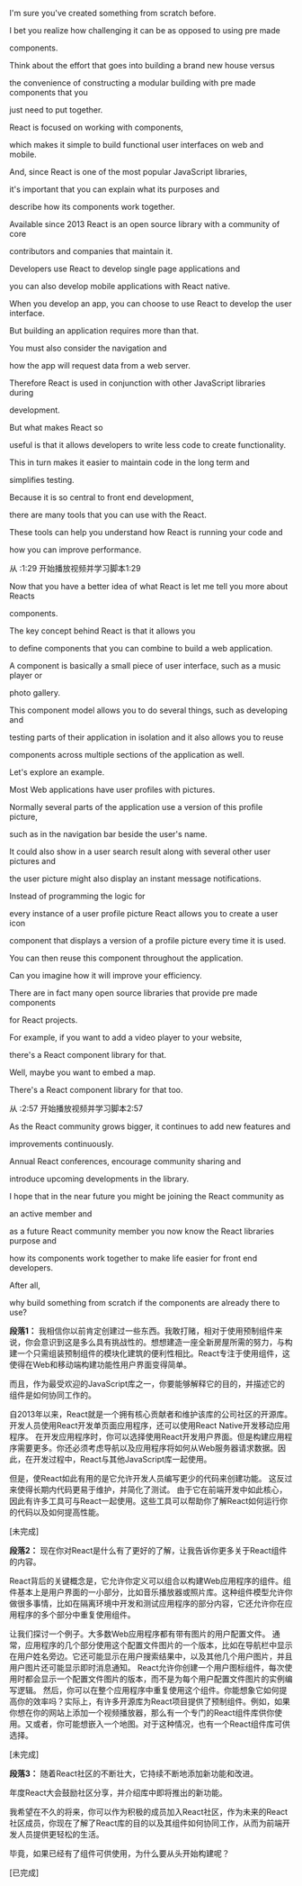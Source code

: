 I'm sure you've created something from scratch before. 

I bet you realize how challenging it can be as opposed to using pre made 

components. 

Think about the effort that goes into building a brand new house versus 

the convenience of constructing a modular building with pre made components that you 

just need to put together. 

React is focused on working with components, 

which makes it simple to build functional user interfaces on web and mobile. 

And, since React is one of the most popular JavaScript libraries, 

it's important that you can explain what its purposes and 

describe how its components work together. 

Available since 2013 React is an open source library with a community of core 

contributors and companies that maintain it. 

Developers use React to develop single page applications and 

you can also develop mobile applications with React native. 

When you develop an app, you can choose to use React to develop the user interface. 

But building an application requires more than that. 

You must also consider the navigation and 

how the app will request data from a web server. 

Therefore React is used in conjunction with other JavaScript libraries during 

development. 

But what makes React so 

useful is that it allows developers to write less code to create functionality. 

This in turn makes it easier to maintain code in the long term and 

simplifies testing. 

Because it is so central to front end development, 

there are many tools that you can use with the React. 

These tools can help you understand how React is running your code and 

how you can improve performance.

从 :1:29 开始播放视频并学习脚本1:29

Now that you have a better idea of what React is let me tell you more about Reacts 

components. 

The key concept behind React is that it allows you 

to define components that you can combine to build a web application. 

A component is basically a small piece of user interface, such as a music player or 

photo gallery. 

This component model allows you to do several things, such as developing and 

testing parts of their application in isolation and it also allows you to reuse 

components across multiple sections of the application as well. 

Let's explore an example. 

Most Web applications have user profiles with pictures. 

Normally several parts of the application use a version of this profile picture, 

such as in the navigation bar beside the user's name. 

It could also show in a user search result along with several other user pictures and 

the user picture might also display an instant message notifications. 

Instead of programming the logic for 

every instance of a user profile picture React allows you to create a user icon 

component that displays a version of a profile picture every time it is used. 

You can then reuse this component throughout the application. 

Can you imagine how it will improve your efficiency. 

There are in fact many open source libraries that provide pre made components 

for React projects. 

For example, if you want to add a video player to your website, 

there's a React component library for that. 

Well, maybe you want to embed a map. 

There's a React component library for that too.

从 :2:57 开始播放视频并学习脚本2:57

As the React community grows bigger, it continues to add new features and 

improvements continuously. 

Annual React conferences, encourage community sharing and 

introduce upcoming developments in the library. 

I hope that in the near future you might be joining the React community as 

an active member and 

as a future React community member you now know the React libraries purpose and 

how its components work together to make life easier for front end developers. 

After all, 

why build something from scratch if the components are already there to use?


**段落1：** 我相信你以前肯定创建过一些东西。我敢打赌，相对于使用预制组件来说，你会意识到这是多么具有挑战性的。想想建造一座全新房屋所需的努力，与构建一个只需组装预制组件的模块化建筑的便利性相比。React专注于使用组件，这使得在Web和移动端构建功能性用户界面变得简单。

而且，作为最受欢迎的JavaScript库之一，你要能够解释它的目的，并描述它的组件是如何协同工作的。

自2013年以来，React就是一个拥有核心贡献者和维护该库的公司社区的开源库。
开发人员使用React开发单页面应用程序，还可以使用React Native开发移动应用程序。
在开发应用程序时，你可以选择使用React开发用户界面。但是构建应用程序需要更多。你还必须考虑导航以及应用程序将如何从Web服务器请求数据。因此，在开发过程中，React与其他JavaScript库一起使用。

但是，使React如此有用的是它允许开发人员编写更少的代码来创建功能。
这反过来使得长期内代码更易于维护，并简化了测试。
由于它在前端开发中如此核心，因此有许多工具可与React一起使用。这些工具可以帮助你了解React如何运行你的代码以及如何提高性能。

[未完成]

**段落2：** 现在你对React是什么有了更好的了解，让我告诉你更多关于React组件的内容。

React背后的关键概念是，它允许你定义可以组合以构建Web应用程序的组件。组件基本上是用户界面的一小部分，比如音乐播放器或照片库。这种组件模型允许你做很多事情，比如在隔离环境中开发和测试应用程序的部分内容，它还允许你在应用程序的多个部分中重复使用组件。

让我们探讨一个例子。大多数Web应用程序都有带有图片的用户配置文件。
通常，应用程序的几个部分使用这个配置文件图片的一个版本，比如在导航栏中显示在用户姓名旁边。它还可能显示在用户搜索结果中，以及其他几个用户图片，并且用户图片还可能显示即时消息通知。
React允许你创建一个用户图标组件，每次使用时都会显示一个配置文件图片的版本，而不是为每个用户配置文件图片的实例编写逻辑。
然后，你可以在整个应用程序中重复使用这个组件。你能想象它如何提高你的效率吗？实际上，有许多开源库为React项目提供了预制组件。例如，如果你想在你的网站上添加一个视频播放器，那么有一个专门的React组件库供你使用。又或者，你可能想嵌入一个地图。对于这种情况，也有一个React组件库可供选择。

[未完成]

**段落3：** 随着React社区的不断壮大，它持续不断地添加新功能和改进。

年度React大会鼓励社区分享，并介绍库中即将推出的新功能。

我希望在不久的将来，你可以作为积极的成员加入React社区，作为未来的React社区成员，你现在了解了React库的目的以及其组件如何协同工作，从而为前端开发人员提供更轻松的生活。

毕竟，如果已经有了组件可供使用，为什么要从头开始构建呢？

[已完成]